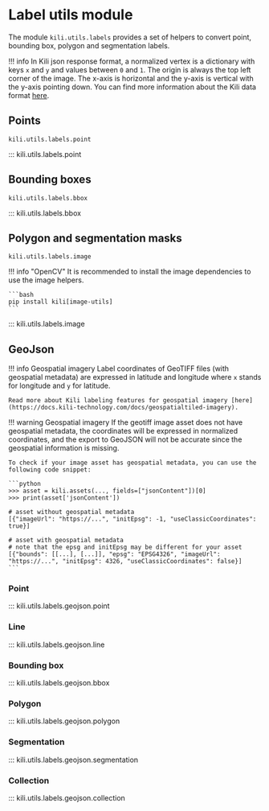# Label utils module

The module `kili.utils.labels` provides a set of helpers to convert point, bounding box, polygon and segmentation labels.

!!! info
    In Kili json response format, a normalized vertex is a dictionary with keys `x` and `y` and values between `0` and `1`. The origin is always the top left corner of the image. The x-axis is horizontal and the y-axis is vertical with the y-axis pointing down. You can find more information about the Kili data format [here](https://docs.kili-technology.com/docs/data-format).

## Points

`kili.utils.labels.point`

::: kili.utils.labels.point

## Bounding boxes

`kili.utils.labels.bbox`

::: kili.utils.labels.bbox

## Polygon and segmentation masks

`kili.utils.labels.image`

!!! info "OpenCV"
    It is recommended to install the image dependencies to use the image helpers.

    ```bash
    pip install kili[image-utils]
    ```

::: kili.utils.labels.image

## GeoJson

!!! info Geospatial imagery
    Label coordinates of GeoTIFF files (with geospatial metadata) are expressed in latitude and longitude where `x` stands for longitude and `y` for latitude.

    Read more about Kili labeling features for geospatial imagery [here](https://docs.kili-technology.com/docs/geospatialtiled-imagery).

!!! warning Geospatial imagery
    If the geotiff image asset does not have geospatial metadata, the coordinates will be expressed in normalized coordinates, and the export to GeoJSON will not be accurate since the geospatial information is missing.

    To check if your image asset has geospatial metadata, you can use the following code snippet:

    ```python
    >>> asset = kili.assets(..., fields=["jsonContent"])[0]
    >>> print(asset['jsonContent'])

    # asset without geospatial metadata
    [{"imageUrl": "https://...", "initEpsg": -1, "useClassicCoordinates": true}]

    # asset with geospatial metadata
    # note that the epsg and initEpsg may be different for your asset
    [{"bounds": [[...], [...]], "epsg": "EPSG4326", "imageUrl": "https://...", "initEpsg": 4326, "useClassicCoordinates": false}]
    ```

### Point

::: kili.utils.labels.geojson.point

### Line

::: kili.utils.labels.geojson.line

### Bounding box

::: kili.utils.labels.geojson.bbox

### Polygon

::: kili.utils.labels.geojson.polygon

### Segmentation

::: kili.utils.labels.geojson.segmentation

### Collection

::: kili.utils.labels.geojson.collection
